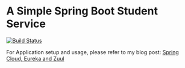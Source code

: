 # A Simple Spring Boot Student Service

[![Build Status](https://travis-ci.org/ajtechdeveloper/StudentService.svg?branch=master)](https://travis-ci.org/ajtechdeveloper/StudentService)

For Application setup and usage, please refer to my blog post: [Spring Cloud, Eureka and Zuul](http://softwaredevelopercentral.blogspot.com/2018/02/spring-cloud-eureka-and-zuul.html)
